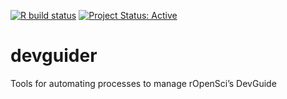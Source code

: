 <!-- badges: start -->

[![R build
status](https://github.com/ropensci-org/devguider/workflows/R-CMD-check/badge.svg)](https://github.com/ropensci-org/devguider/actions?query=workflow%3AR-CMD-check)
[![Project Status:
Active](https://www.repostatus.org/badges/latest/active.svg)](https://www.repostatus.org/#active)
<!-- badges: end -->

# devguider

Tools for automating processes to manage rOpenSci’s DevGuide
